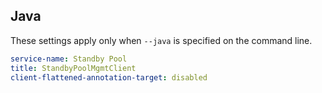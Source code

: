 ## Java

These settings apply only when `--java` is specified on the command line.

```yaml $(java)
service-name: Standby Pool
title: StandbyPoolMgmtClient
client-flattened-annotation-target: disabled
```
